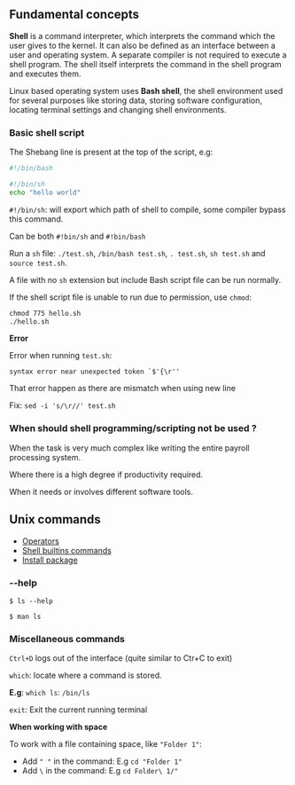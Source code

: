 ## Fundamental concepts

**Shell** is a command interpreter, which interprets the command which the user gives to the kernel. It can also be defined as an interface between a user and operating system. A separate compiler is not required to execute a shell program. The shell itself interprets the command in the shell program and executes them.

Linux based operating system uses **Bash shell**, the shell environment used for several purposes like storing data, storing software configuration, locating terminal settings and changing shell environments.

### Basic shell script

The Shebang line is present at the top of the script, e.g:

```sh
#!/bin/bash
```

```sh
#!/bin/sh
echo "hello world"
```

``#!/bin/sh``: will export which path of shell to compile, some compiler bypass this command.

Can be both ``#!bin/sh`` and ``#!bin/bash``

Run a ``sh`` file: ``./test.sh``, ``/bin/bash test.sh``, ``. test.sh``, ``sh test.sh`` and ``source test.sh``.

A file with no ``sh`` extension but include Bash script file can be run normally.

If the shell script file is unable to run due to permission, use ``chmod``:

```cmd
chmod 775 hello.sh
./hello.sh
```

**Error**

Error when running ``test.sh``:

```
syntax error near unexpected token `$'{\r''
```

That error happen as there are mismatch when using new line

Fix: ``sed -i 's/\r//' test.sh``

### When should shell programming/scripting not be used ?

When the task is very much complex like writing the entire payroll processing system.

Where there is a high degree if productivity required.

When it needs or involves different software tools.

## Unix commands

* [Operators](Operators.md)
* [Shell builtins commands](Shell%20builtins.md)
* [Install package](Install%20package.md)

### --help

```shell
$ ls --help
```

```shell
$ man ls
```

### Miscellaneous commands

``Ctrl+D`` logs out of the interface (quite similar to Ctr+C to exit)

``which``: locate where a command is stored. 

**E.g**: ``which ls``: ``/bin/ls``

``exit``: Exit the current running terminal 

**When working with space**

To work with a file containing space, like ``"Folder 1"``:

* Add ``" "`` in the command: E.g ``cd "Folder 1"``
* Add ``\`` in the command: E.g ``cd Folder\ 1/"``
